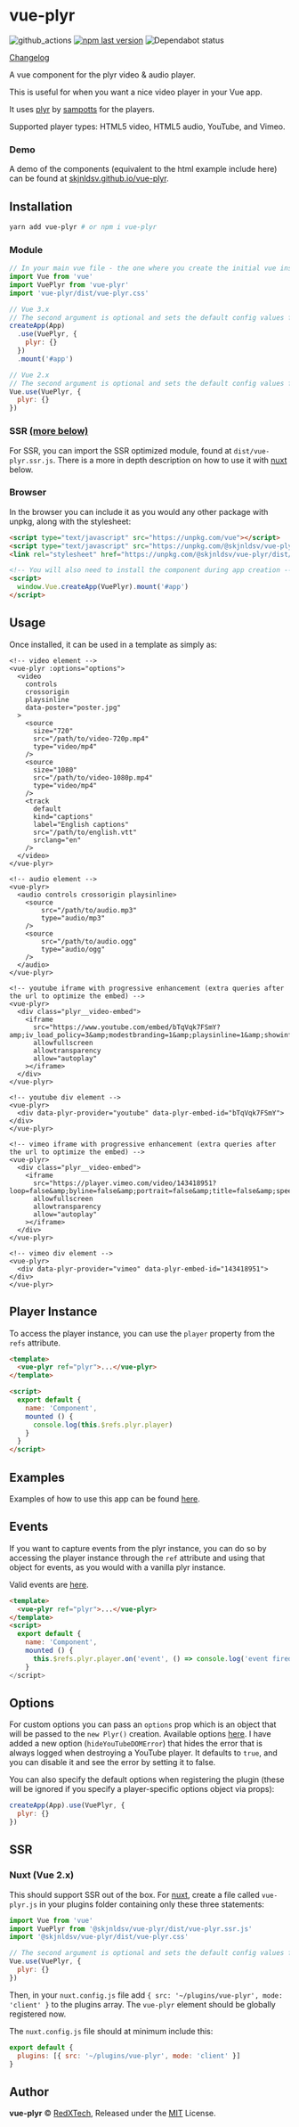 # vue-plyr
![github_actions](https://img.shields.io/github/checks-status/skjnldsv/vue-plyr/master?style=flat-square)
[![npm last version](https://img.shields.io/npm/v/@skjnldsv/vue-plyr.svg?style=flat-square)](https://www.npmjs.com/package/@nextcloud/vue)
![Dependabot status](https://img.shields.io/badge/Dependabot-enabled-brightgreen.svg?longCache=true&style=flat-square&logo=dependabot)

[Changelog](https://github.com/skjnldsv/vue-plyr/blob/master/changelog.md)

A vue component for the plyr video & audio player.

This is useful for when you want a nice video player in your Vue app.

It uses [plyr](https://plyr.io) by [sampotts](https://github.com/sampotts) for the players.

Supported player types: HTML5 video, HTML5 audio, YouTube, and Vimeo.

### Demo
A demo of the components (equivalent to the html example include here) can be found at
[skjnldsv.github.io/vue-plyr](https://skjnldsv.github.io/vue-plyr/).

## Installation
```bash
yarn add vue-plyr # or npm i vue-plyr
```

### Module
```js
// In your main vue file - the one where you create the initial vue instance.
import Vue from 'vue'
import VuePlyr from 'vue-plyr'
import 'vue-plyr/dist/vue-plyr.css'

// Vue 3.x
// The second argument is optional and sets the default config values for every player.
createApp(App)
  .use(VuePlyr, {
    plyr: {}
  })
  .mount('#app')

// Vue 2.x
// The second argument is optional and sets the default config values for every player.
Vue.use(VuePlyr, {
  plyr: {}
})
```

### SSR [(more below)](#ssr)
For SSR, you can import the SSR optimized module, found at `dist/vue-plyr.ssr.js`. There is a more in depth description
on how to use it with [nuxt](#nuxt) below.

### Browser
In the browser you can include it as you would any other package with unpkg, along with the stylesheet:

```html
<script type="text/javascript" src="https://unpkg.com/vue"></script>
<script type="text/javascript" src="https://unpkg.com/@skjnldsv/vue-plyr"></script>
<link rel="stylesheet" href="https://unpkg.com/@skjnldsv/vue-plyr/dist/vue-plyr.css" />

<!-- You will also need to install the component during app creation -->
<script>
  window.Vue.createApp(VuePlyr).mount('#app')
</script>
```

## Usage
Once installed, it can be used in a template as simply as:

```vue
<!-- video element -->
<vue-plyr :options="options">
  <video
    controls
    crossorigin
    playsinline
    data-poster="poster.jpg"
  >
    <source
      size="720"
      src="/path/to/video-720p.mp4"
      type="video/mp4"
    />
    <source
      size="1080"
      src="/path/to/video-1080p.mp4"
      type="video/mp4"
    />
    <track
      default
      kind="captions"
      label="English captions"
      src="/path/to/english.vtt"
      srclang="en"
    />
  </video>
</vue-plyr>

<!-- audio element -->
<vue-plyr>
  <audio controls crossorigin playsinline>
    <source
        src="/path/to/audio.mp3"
        type="audio/mp3"
    />
    <source
        src="/path/to/audio.ogg"
        type="audio/ogg"
    />
  </audio>
</vue-plyr>

<!-- youtube iframe with progressive enhancement (extra queries after the url to optimize the embed) -->
<vue-plyr>
  <div class="plyr__video-embed">
    <iframe
      src="https://www.youtube.com/embed/bTqVqk7FSmY?amp;iv_load_policy=3&amp;modestbranding=1&amp;playsinline=1&amp;showinfo=0&amp;rel=0&amp;enablejsapi=1"
      allowfullscreen
      allowtransparency
      allow="autoplay"
    ></iframe>
  </div>
</vue-plyr>

<!-- youtube div element -->
<vue-plyr>
  <div data-plyr-provider="youtube" data-plyr-embed-id="bTqVqk7FSmY"></div>
</vue-plyr>

<!-- vimeo iframe with progressive enhancement (extra queries after the url to optimize the embed) -->
<vue-plyr>
  <div class="plyr__video-embed">
    <iframe
      src="https://player.vimeo.com/video/143418951?loop=false&amp;byline=false&amp;portrait=false&amp;title=false&amp;speed=true&amp;transparent=0&amp;gesture=media"
      allowfullscreen
      allowtransparency
      allow="autoplay"
    ></iframe>
  </div>
</vue-plyr>

<!-- vimeo div element -->
<vue-plyr>
  <div data-plyr-provider="vimeo" data-plyr-embed-id="143418951"></div>
</vue-plyr>
```

## Player Instance
To access the player instance, you can use the `player` property from the `refs` attribute.

```html
<template>
  <vue-plyr ref="plyr">...</vue-plyr>
</template>

<script>
  export default {
    name: 'Component',
    mounted () {
      console.log(this.$refs.plyr.player)
    }
  }
</script>
```

## Examples
Examples of how to use this app can be found [here](https://github.com/skjnldsv/vue-plyr/tree/master/examples).

## Events
If you want to capture events from the plyr instance, you can do so by accessing the player instance through the `ref`
attribute and using that object for events, as you would with a vanilla plyr instance.

Valid events are [here](https://github.com/sampotts/plyr#events).

```html
<template>
  <vue-plyr ref="plyr">...</vue-plyr>
</template>
<script>
  export default {
    name: 'Component',
    mounted () {
      this.$refs.plyr.player.on('event', () => console.log('event fired'))
    }
</script>
```

## Options
For custom options you can pass an `options` prop which is an object that will be passed to the `new Plyr()` creation.
Available options
[here](https://github.com/sampotts/plyr#options). I have added a new option (`hideYouTubeDOMError`) that hides the error
that is always logged when destroying a YouTube player. It defaults to `true`, and you can disable it and see the error
by setting it to false.

You can also specify the default options when registering the plugin
(these will be ignored if you specify a player-specific options object via props):

```js
createApp(App).use(VuePlyr, {
  plyr: {}
})
```

## SSR
### Nuxt (Vue 2.x)
This should support SSR out of the box. For [nuxt](https://nuxtjs.org/), create a file called `vue-plyr.js` in your
plugins folder containing only these three statements:

```js
import Vue from 'vue'
import VuePlyr from '@skjnldsv/vue-plyr/dist/vue-plyr.ssr.js'
import '@skjnldsv/vue-plyr/dist/vue-plyr.css'

// The second argument is optional and sets the default config values for every player.
Vue.use(VuePlyr, {
  plyr: {}
})
```

Then, in your `nuxt.config.js` file add `{ src: '~/plugins/vue-plyr', mode: 'client' }` to the plugins array. The
`vue-plyr` element should be globally registered now.

The `nuxt.config.js` file should at minimum include this:

```js
export default {
  plugins: [{ src: '~/plugins/vue-plyr', mode: 'client' }]
}
```

## Author

**vue-plyr** © [RedXTech](https://github.com/redxtech), Released under the [MIT](./LICENSE.md) License.
